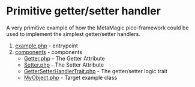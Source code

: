 # Primitive getter/setter handler

A very primitive example of how
the MetaMagic pico-framework could be used to
implement the simplest getter/setter handlers.


1. [example.php](example.php) - entrypoint
2. [components](components) - components
    * [Getter.php](components/Getter.php) - The Getter Attribute
    * [Setter.php](components/Setter.php) - The Setter Attribute
    * [GetterSetterHandlerTrait.php](components/GetterSetterHandlerTrait.php) - The getter/setter logic trait
    * [MyObject.php](components/MyObject.php) - Target example class